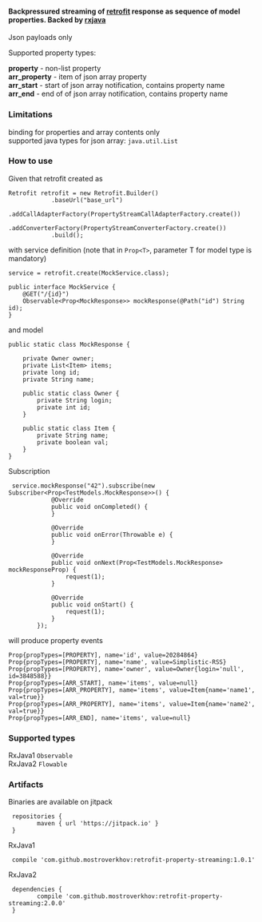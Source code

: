 #### Backpressured streaming of [retrofit](https://square.github.io/retrofit/) response as sequence of model properties. Backed by [rxjava](https://github.com/ReactiveX/RxJava)   
Json payloads only 

Supported property types:

**property** - non-list property  
**arr_property** - item of json array property  
**arr_start** - start of json array notification, contains property name  
**arr_end** - end of of json array notification, contains property name  

### Limitations
binding for properties and array contents only  
supported java types for json array: ```java.util.List```

### How to use

Given that retrofit created as

    Retrofit retrofit = new Retrofit.Builder()
                .baseUrl("base_url")
                .addCallAdapterFactory(PropertyStreamCallAdapterFactory.create())
                .addConverterFactory(PropertyStreamConverterFactory.create())
                .build();

with service definition (note that in ```Prop<T>```, parameter T for model type is mandatory)

    service = retrofit.create(MockService.class);
    
    public interface MockService {
        @GET("/{id}")
        Observable<Prop<MockResponse>> mockResponse(@Path("id") String id);
    }

and model

    public static class MockResponse {

        private Owner owner;
        private List<Item> items;
        private long id;
        private String name;

        public static class Owner {
            private String login;
            private int id;
        }

        public static class Item {
            private String name;
            private boolean val;
        }
    }

 Subscription

     service.mockResponse("42").subscribe(new Subscriber<Prop<TestModels.MockResponse>>() {
                @Override
                public void onCompleted() {
                }

                @Override
                public void onError(Throwable e) {
                }

                @Override
                public void onNext(Prop<TestModels.MockResponse> mockResponseProp) {
                    request(1);
                }

                @Override
                public void onStart() {
                    request(1);
                }
            });

will produce property events
```
Prop{propTypes=[PROPERTY], name='id', value=20284864}
Prop{propTypes=[PROPERTY], name='name', value=Simplistic-RSS}
Prop{propTypes=[PROPERTY], name='owner', value=Owner{login='null', id=3848588}}
Prop{propTypes=[ARR_START], name='items', value=null}
Prop{propTypes=[ARR_PROPERTY], name='items', value=Item{name='name1', val=true}}
Prop{propTypes=[ARR_PROPERTY], name='items', value=Item{name='name2', val=true}}
Prop{propTypes=[ARR_END], name='items', value=null}
 ```  

### Supported types

RxJava1 ```Observable```  
RxJava2 ```Flowable```  

### Artifacts

 Binaries are available on jitpack

     repositories {
			maven { url 'https://jitpack.io' }
	 }

RxJava1  

     compile 'com.github.mostroverkhov:retrofit-property-streaming:1.0.1'

RxJava2  

     dependencies {
	        compile 'com.github.mostroverkhov:retrofit-property-streaming:2.0.0'
     }
